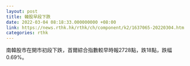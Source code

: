 ```yaml
---
layout: post
title: 韓股早段下跌
date: 2022-03-04 08:18:33.000000000 +08:00
link: https://news.rthk.hk/rthk/ch/component/k2/1637065-20220304.htm
categories: rthk
---
```


南韓股市在開市初段下跌，首爾綜合指數較早時報2728點，跌18點，跌幅0.69%。
